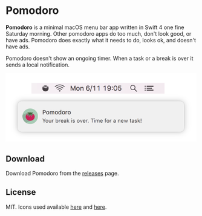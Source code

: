 # Pomodoro

**Pomodoro** is a minimal macOS menu bar app written in Swift 4 one fine
Saturday morning. Other pomodoro apps do too much, don't look good, or have ads.
Pomodoro does exactly what it needs to do, looks ok, and doesn't have ads.

Pomodoro doesn't show an ongoing timer. When a task or a break is over it sends
a local notification.

![A Pomodoro screenshot.](pomodoro.png)

## Download

Download Pomodoro from the [releases][dl-link] page.

## License

MIT. Icons used available [here][icon1] and [here][icon2].

[icon1]:
    http://www.iconarchive.com/show/food-drink-icons-by-graphicloads/tomato-icon.html

[icon2]:
    https://icons8.com/icon/1810/tomato

[dl-link]:
    https://github.com/apas/pomodoro/releases
